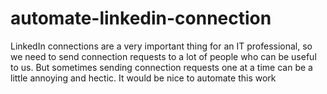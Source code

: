 # automate-linkedin-connection
LinkedIn connections are a very important thing for an IT professional, so we need to send connection requests to a lot of people who can be useful to us. But sometimes sending connection requests one at a time can be a little annoying and hectic. It would be nice to automate this work
